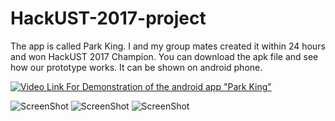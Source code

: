 # HackUST-2017-project
The app is called Park King. I and my group mates created it within 24 hours and won HackUST 2017 Champion.
You can download the apk file and see how our prototype works. It can be shown on android phone.

[![Video Link For Demonstration of the android app "Park King"](https://img.youtube.com/vi/kNLpHSqbTA0&feature=youtu.be/0.jpg)](https://www.youtube.com/watch?v=kNLpHSqbTA0&feature=youtu.be)


![ScreenShot](https://user-images.githubusercontent.com/13085362/30243641-0d43f6ee-95e1-11e7-9ac2-20adaa4d635c.png)
![ScreenShot](https://user-images.githubusercontent.com/13085362/30243643-109ac124-95e1-11e7-90e7-c8d6ab0f610d.png)
![ScreenShot](https://user-images.githubusercontent.com/13085362/30243644-190aa964-95e1-11e7-98e1-041cf73cd3a4.png)
